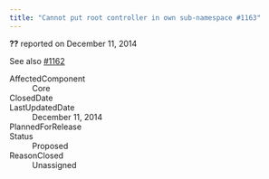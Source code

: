 ```yaml
---
title: "Cannot put root controller in own sub-namespace #1163"
---
```

<div class="issue-report"><div class="issue-header"><b>??</b> reported on <time datetime="2014-12-11T11:00:27.147-08:00">December 11, 2014</time></div><div class="issue-message" markdown="1">

See also [#1162](/workitem/1162)

</div><div class="issue-footer"><dl><dt>AffectedComponent</dt><dd>Core</dd><dt>ClosedDate</dt><dd></dd><dt>LastUpdatedDate</dt><dd><time datetime="2014-12-11T11:01:12.37-08:00">December 11, 2014</time></dd><dt>PlannedForRelease</dt><dd></dd><dt>Status</dt><dd>Proposed</dd><dt>ReasonClosed</dt><dd>Unassigned</dd></dl></div></div>